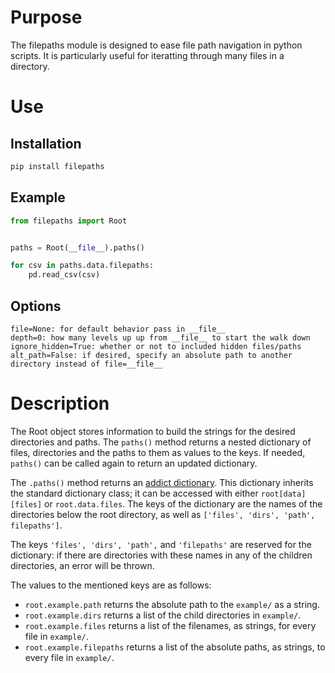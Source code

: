 # Purpose
The filepaths module is designed to ease file path navigation in python scripts. It is particularly useful for iteratting through many files in a directory.

# Use

## Installation
```python
pip install filepaths
```

## Example
```python
from filepaths import Root


paths = Root(__file__).paths()

for csv in paths.data.filepaths:
    pd.read_csv(csv)
```
## Options
    file=None: for default behavior pass in __file__
    depth=0: how many levels up up from __file__ to start the walk down
    ignore_hidden=True: whether or not to included hidden files/paths
    alt_path=False: if desired, specify an absolute path to another directory instead of file=__file__

# Description
The Root object stores information to build the strings for the desired directories and paths. The `paths()` method returns a nested dictionary of files, directories and the paths to them as values to the keys. If needed, `paths()` can be called again to return an updated dictionary.

The `.paths()` method returns an [addict dictionary](https://github.com/mewwts/addict). This dictionary inherits the standard dictionary class; it can be accessed with either `root[data][files]` or `root.data.files`. The keys of the dictionary are the names of the directories below the root directory, as well as `['files', 'dirs', 'path', filepaths']`. 

The keys `'files', 'dirs', 'path',` and `'filepaths'` are reserved for the dictionary: if there are directories with these names in any of the children directories, an error will be thrown.

The values to the mentioned keys are as follows:
* `root.example.path` returns the absolute path to the `example/` as a string.
* `root.example.dirs` returns a list of the child directories in `example/`.
* `root.example.files` returns a list of the filenames, as strings, for every file in `example/`.
* `root.example.filepaths` returns a list of the absolute paths, as strings, to every file in `example/`.
